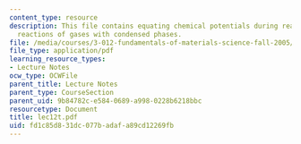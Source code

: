```yaml
---
content_type: resource
description: This file contains equating chemical potentials during reactions and
  reactions of gases with condensed phases.
file: /media/courses/3-012-fundamentals-of-materials-science-fall-2005/fd1c85d831dc077badafa89cd12269fb_lec12t.pdf
file_type: application/pdf
learning_resource_types:
- Lecture Notes
ocw_type: OCWFile
parent_title: Lecture Notes
parent_type: CourseSection
parent_uid: 9b84782c-e584-0689-a998-0228b6218bbc
resourcetype: Document
title: lec12t.pdf
uid: fd1c85d8-31dc-077b-adaf-a89cd12269fb
---
```


